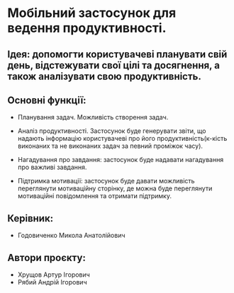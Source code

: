 # Мобільний застосунок для ведення продуктивності.

## Ідея: допомогти користувачеві планувати свій день, відстежувати свої цілі та досягнення, а також аналізувати свою продуктивність.

## Основні функції:

- Планування задач. Можливість створення задач.

- Аналіз продуктивності. Застосунок буде генерувати звіти, що надають інформацію користувачеві про його продуктивність(к-кість виконаних та не виконаних задач за певний проміжок часу).

- Нагадування про завдання: застосунок буде надавати нагадування про важливі завдання.

- Підтримка мотивації: застосунок буде давати можливість переглянути мотиваційну сторінку, де можна буде переглянути мотиваційні повідомлення та отримати підтримку.

## Керівник:

- Годовиченко Микола Анатолійович

## Автори проєкту:

- Хрущов Артур Ігорович
- Рябий Андрій Ігорович
